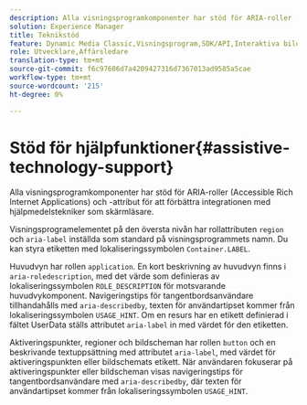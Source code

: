 ```yaml
---
description: Alla visningsprogramkomponenter har stöd för ARIA-roller (Accessible Rich Internet Applications) och -attribut för att förbättra integrationen med hjälpmedelstekniker som skärmläsare.
solution: Experience Manager
title: Teknikstöd
feature: Dynamic Media Classic,Visningsprogram,SDK/API,Interaktiva bilder,Tillgänglighet
role: Utvecklare,Affärsledare
translation-type: tm+mt
source-git-commit: f6c97606d7a4209427316d7367013ad9585a5cae
workflow-type: tm+mt
source-wordcount: '215'
ht-degree: 0%

---
```



# Stöd för hjälpfunktioner{#assistive-technology-support}

Alla visningsprogramkomponenter har stöd för ARIA-roller (Accessible Rich Internet Applications) och -attribut för att förbättra integrationen med hjälpmedelstekniker som skärmläsare.

Visningsprogramelementet på den översta nivån har rollattributen `region` och `aria-label` inställda som standard på visningsprogrammets namn. Du kan styra etiketten med lokaliseringssymbolen `Container.LABEL`.

Huvudvyn har rollen `application`. En kort beskrivning av huvudvyn finns i `aria-roledescription`, med det värde som definieras av lokaliseringssymbolen `ROLE_DESCRIPTION` för motsvarande huvudvykomponent. Navigeringstips för tangentbordsanvändare tillhandahålls med `aria-describedby`, texten för användartipset kommer från lokaliseringssymbolen `USAGE_HINT`. Om en resurs har en etikett definierad i fältet UserData ställs attributet `aria-label` in med värdet för den etiketten.

Aktiveringspunkter, regioner och bildscheman har rollen `button` och en beskrivande textuppsättning med attributet `aria-label`, med värdet för aktiveringspunkten eller bildschemats etikett. När användaren fokuserar på aktiveringspunkter eller bildscheman visas navigeringstips för tangentbordsanvändare med `aria-describedby`, där texten för användartipset kommer från lokaliseringssymbolen `USAGE_HINT`.
